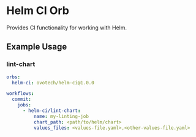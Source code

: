 # Helm CI Orb

Provides CI functionality for working with Helm.

## Example Usage

### lint-chart

```yaml
orbs:
  helm-ci: ovotech/helm-ci@1.0.0

workflows:
  commit:
    jobs:
      - helm-ci/lint-chart:
          name: my-linting-job
          chart_path: <path/to/helm/chart>
          values_files: <values-file.yaml>,<other-values-file.yaml>
```
